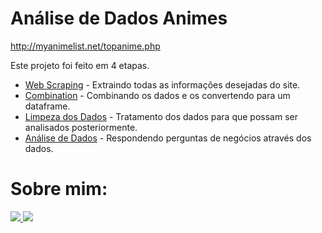 <h1><b>Análise de Dados Animes</b></h1>
<p><a href="http://myanimelist.net/topanime.php">http://myanimelist.net/topanime.php</a></p>
<p>Este projeto foi feito em 4 etapas.</p>
<ul>
    <li> <a href="https://github.com/Faabry/Data_Analysis/blob/main/Animes/1_Web_Scraping.ipynb">Web Scraping</a> - Extraindo todas as informações desejadas do site.</li>
    <li> <a href="https://github.com/Faabry/Data_Analysis/blob/main/Animes/2_Combination.ipynb">Combination</a> - Combinando os dados e os convertendo para um dataframe.</li>
    <li> <a href="https://github.com/Faabry/Data_Analysis/blob/main/Animes/3_Limpeza_dos_Dados.ipynb">Limpeza dos Dados</a> - Tratamento dos dados para que possam ser analisados posteriormente.</li>
    <li> <a href="https://github.com/Faabry/Data_Analysis/blob/main/Animes/4_An%C3%A1lise_de_Dados.ipynb">Análise de Dados</a> - Respondendo perguntas de negócios através dos dados.</li>
</ul>
  <h1> Sobre mim: </h1>
  <a href="https://www.linkedin.com/in/airton-f-225784255/">
  <img src="https://user-images.githubusercontent.com/110841289/224358942-846f52a8-6945-49ca-8aa7-6719b2f1c603.png">
  </a>
  <a href="https://www.instagram.com/faa_bry/">
  <img src="https://user-images.githubusercontent.com/110841289/224359564-da97e372-92b5-4229-9d73-eee2779e16c4.png">
  </a>
</body>
</html>




